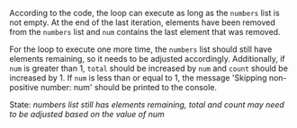 According to the code, the loop can execute as long as the `numbers` list is not empty. At the end of the last iteration, elements have been removed from the `numbers` list and `num` contains the last element that was removed. 

For the loop to execute one more time, the `numbers` list should still have elements remaining, so it needs to be adjusted accordingly. Additionally, if `num` is greater than 1, `total` should be increased by `num` and `count` should be increased by 1. If `num` is less than or equal to 1, the message 'Skipping non-positive number: num' should be printed to the console.

State: *numbers list still has elements remaining, total and count may need to be adjusted based on the value of num*